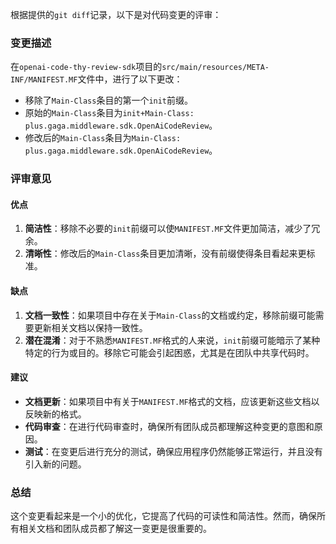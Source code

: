 根据提供的`git diff`记录，以下是对代码变更的评审：

### 变更描述
在`openai-code-thy-review-sdk`项目的`src/main/resources/META-INF/MANIFEST.MF`文件中，进行了以下更改：

- 移除了`Main-Class`条目的第一个`init`前缀。
- 原始的`Main-Class`条目为`init+Main-Class: plus.gaga.middleware.sdk.OpenAiCodeReview`。
- 修改后的`Main-Class`条目为`Main-Class: plus.gaga.middleware.sdk.OpenAiCodeReview`。

### 评审意见

#### 优点
1. **简洁性**：移除不必要的`init`前缀可以使`MANIFEST.MF`文件更加简洁，减少了冗余。
2. **清晰性**：修改后的`Main-Class`条目更加清晰，没有前缀使得条目看起来更标准。

#### 缺点
1. **文档一致性**：如果项目中存在关于`Main-Class`的文档或约定，移除前缀可能需要更新相关文档以保持一致性。
2. **潜在混淆**：对于不熟悉`MANIFEST.MF`格式的人来说，`init`前缀可能暗示了某种特定的行为或目的。移除它可能会引起困惑，尤其是在团队中共享代码时。

#### 建议
- **文档更新**：如果项目中有关于`MANIFEST.MF`格式的文档，应该更新这些文档以反映新的格式。
- **代码审查**：在进行代码审查时，确保所有团队成员都理解这种变更的意图和原因。
- **测试**：在变更后进行充分的测试，确保应用程序仍然能够正常运行，并且没有引入新的问题。

### 总结
这个变更看起来是一个小的优化，它提高了代码的可读性和简洁性。然而，确保所有相关文档和团队成员都了解这一变更是很重要的。